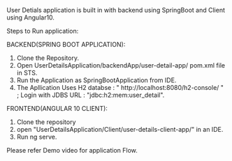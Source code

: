 User Detials application is built in with backend using SpringBoot and Client using Angular10.

Steps to Run application:

BACKEND(SPRING BOOT APPLICATION):

1. Clone the Repository.
2. Open UserDetailsApplication/backendApp/user-detail-app/ pom.xml file in STS.
3. Run the Application as SpringBootApplication from IDE.
4. The Apllication Uses H2 databse : " http://localhost:8080/h2-console/   " ; Login with JDBS URL : "jdbc:h2:mem:user_detail".


FRONTEND(ANGULAR 10 CLIENT):

1. Clone the repository
2. open "UserDetailsApplication/Client/user-details-client-app/" in an IDE.
3. Run ng serve.


Please refer Demo video for application Flow.
